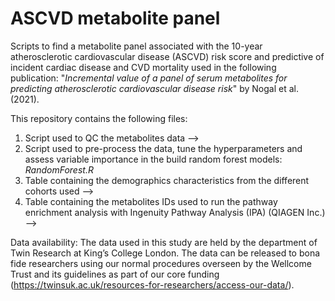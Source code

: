 # ASCVD metabolite panel

Scripts to find a metabolite panel associated with the 10-year atherosclerotic cardiovascular disease (ASCVD) risk score and predictive of incident cardiac disease and CVD mortality used in the following publication:
"_Incremental value of a panel of serum metabolites for predicting atherosclerotic cardiovascular disease risk_" by Nogal et al. (2021).


This repository contains the following files:
1. Script used to QC the metabolites data -->
2. Script used to pre-process the data, tune the hyperparameters and assess variable importance in the build random forest models: _RandomForest.R_
3. Table containing the demographics characteristics from the different cohorts used --> 
4. Table containing the metabolites IDs used to run the pathway enrichment analysis with Ingenuity Pathway Analysis (IPA) (QIAGEN Inc.) -->


Data availability:
The data used in this study are held by the department of Twin Research at King’s College London. The data can be released to bona fide researchers using our normal
procedures overseen by the Wellcome Trust and its guidelines as part of our core funding (https://twinsuk.ac.uk/resources-for-researchers/access-our-data/).
